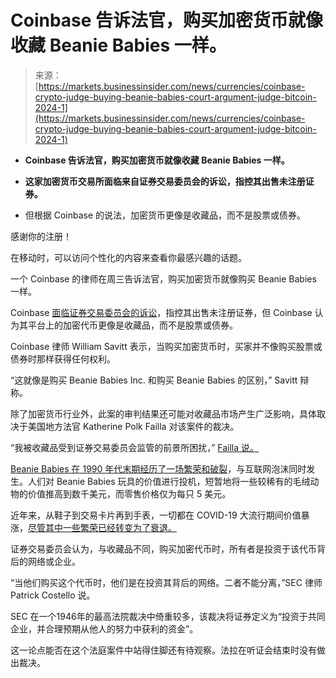 <!--yml

类别：未分类

日期：2024 年 05 月 27 日 14:53:11

-->

# Coinbase 告诉法官，购买加密货币就像收藏 Beanie Babies 一样。

> 来源：[https://markets.businessinsider.com/news/currencies/coinbase-crypto-judge-buying-beanie-babies-court-argument-judge-bitcoin-2024-1](https://markets.businessinsider.com/news/currencies/coinbase-crypto-judge-buying-beanie-babies-court-argument-judge-bitcoin-2024-1)

+   **Coinbase 告诉法官，购买加密货币就像收藏 Beanie Babies 一样。**

+   **这家加密货币交易所面临来自证券交易委员会的诉讼，指控其出售未注册证券。**

+   但根据 Coinbase 的说法，加密货币更像是收藏品，而不是股票或债券。

感谢你的注册！

在移动时，可以访问个性化的内容来查看你最感兴趣的话题。

一个 Coinbase 的律师在周三告诉法官，购买加密货币就像购买 Beanie Babies 一样。

Coinbase [面临证券交易委员会的诉讼](https://markets.businessinsider.com/news/currencies/sec-sues-coinbase-violating-securities-regulation-binance-crypto-regulation-gensler-2023-6?utm_medium=ingest&utm_source=markets)，指控其出售未注册证券，但 Coinbase 认为其平台上的加密代币更像是收藏品，而不是股票或债券。

Coinbase 律师 William Savitt 表示，当购买加密货币时，买家并不像购买股票或债券时那样获得任何权利。

“这就像是购买 Beanie Babies Inc. 和购买 Beanie Babies 的区别，” Savitt 辩称。

除了加密货币行业外，此案的审判结果还可能对收藏品市场产生广泛影响，具体取决于美国地方法官 Katherine Polk Failla 对该案件的裁决。

“我被收藏品受到证券交易委员会监管的前景所困扰，” [Failla 说。](https://twitter.com/jchervinsky/status/1747702463124193347)

[Beanie Babies 在 1990 年代末期经历了一场繁荣和破裂](https://www.businessinsider.com/rise-and-fall-beanie-babies-ty-warner-2021-8?utm_medium=ingest&utm_source=markets)，与互联网泡沫同时发生。人们对 Beanie Babies 玩具的价值进行投机，短暂地将一些较稀有的毛绒动物的价值推高到数千美元，而零售价格仅为每只 5 美元。

近年来，从鞋子到交易卡片再到手表，一切都在 COVID-19 大流行期间价值暴涨，[尽管其中一些繁荣已经转变为了衰退。](https://markets.businessinsider.com/news/stocks/whiskey-rolexes-trading-cards-collectibles-federal-reserve-stock-market-outlook-2024-1?utm_medium=ingest&utm_source=markets)

证券交易委员会认为，与收藏品不同，购买加密代币时，所有者是投资于该代币背后的网络或企业。

“当他们购买这个代币时，他们是在投资其背后的网络。二者不能分离，”SEC 律师 Patrick Costello 说。

SEC 在一个1946年的最高法院裁决中倚重较多，该裁决将证券定义为“投资于共同企业，并合理预期从他人的努力中获利的资金”。

这一论点能否在这个法庭案件中站得住脚还有待观察。法拉在听证会结束时没有做出裁决。
